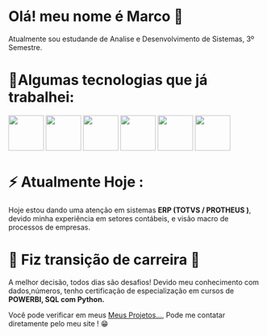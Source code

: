 # Olá! meu nome é Marco 👋

Atualmente sou estudande de Analise e Desenvolvimento de Sistemas, 3º Semestre.

# 🚀Algumas tecnologias que já trabalhei:
       
  <img width='70' height='70' src="https://cdn.jsdelivr.net/gh/devicons/devicon/icons/html5/html5-original.svg" /> <img width='70' height='70' src="https://cdn.jsdelivr.net/gh/devicons/devicon/icons/css3/css3-original.svg" /> <img width='70' height='70' src="https://cdn.jsdelivr.net/gh/devicons/devicon/icons/javascript/javascript-original.svg" /> <img width='70' height='70' src="https://cdn.jsdelivr.net/gh/devicons/devicon/icons/mysql/mysql-original-wordmark.svg" /> 
            <img width='70' height='70' src="https://cdn.jsdelivr.net/gh/devicons/devicon/icons/python/python-plain.svg" /> 
            <img width='70' height='70' src="https://cdn.jsdelivr.net/gh/devicons/devicon/icons/mongodb/mongodb-original-wordmark.svg" />
          
# ⚡ Atualmente Hoje :
Hoje estou dando uma atenção em sistemas **ERP (TOTVS / PROTHEUS )**, devido minha experiência em setores contábeis, e visão macro de processos de empresas.


# 🌱 Fiz transição de carreira 🙌
A melhor decisão, todos dias são desafios!
Devido meu conhecimento com dados,números, tenho certificação de especialização em cursos de **POWERBI, SQL com Python.**

Você pode verificar em meus [Meus Projetos...](https://m4rkdevs.github.io/projetos/),
Pode me contatar diretamente pelo meu site ! 😁


         


<!--
**m4rkdevs/m4rkdevs** is a ✨ _special_ ✨ repository because its `README.md` (this file) appears on your GitHub profile.

Here are some ideas to get you started:

- 🔭 I’m currently working on ...
- 🌱 I’m currently learning ...
- 👯 I’m looking to collaborate on ...
- 🤔 I’m looking for help with ...
- 💬 Ask me about ...
- 📫 How to reach me: ...
- 😄 Pronouns: ...
- ⚡ Fun fact: ...
-->
